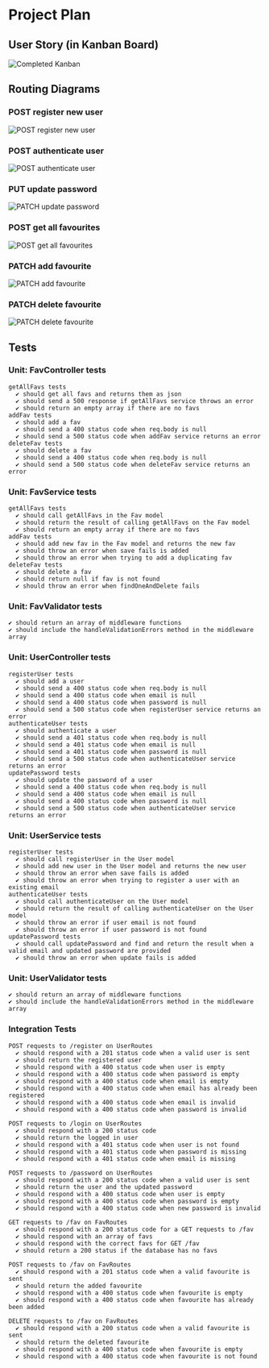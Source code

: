 # Project Plan

## User Story (in Kanban Board)

![Completed Kanban](img/kanban03.png)

## Routing Diagrams

### POST register new user

![POST register new user](./img/diagram-register-new-user.png)

### POST authenticate user

![POST authenticate user](./img/diagram-authenticate-user.png)

### PUT update password

![PATCH update password](./img/diagram-update-password.png)

### POST get all favourites

![POST get all favourites](./img/diagram-get-all-favs.png)

### PATCH add favourite

![PATCH add favourite](./img/diagram-add-fav.png)

### PATCH delete favourite

![PATCH delete favourite](./img/diagram-delete-fav.png)

## Tests

### Unit: FavController tests

    getAllFavs tests
      ✔ should get all favs and returns them as json
      ✔ should send a 500 response if getAllFavs service throws an error
      ✔ should return an empty array if there are no favs
    addFav tests
      ✔ should add a fav
      ✔ should send a 400 status code when req.body is null
      ✔ should send a 500 status code when addFav service returns an error
    deleteFav tests
      ✔ should delete a fav
      ✔ should send a 400 status code when req.body is null
      ✔ should send a 500 status code when deleteFav service returns an error

### Unit: FavService tests

    getAllFavs tests
      ✔ should call getAllFavs in the Fav model
      ✔ should return the result of calling getAllFavs on the Fav model
      ✔ should return an empty array if there are no favs
    addFav tests
      ✔ should add new fav in the Fav model and returns the new fav
      ✔ should throw an error when save fails is added
      ✔ should throw an error when trying to add a duplicating fav
    deleteFav tests
      ✔ should delete a fav
      ✔ should return null if fav is not found
      ✔ should throw an error when findOneAndDelete fails

### Unit: FavValidator tests

    ✔ should return an array of middleware functions
    ✔ should include the handleValidationErrors method in the middleware array

### Unit: UserController tests

    registerUser tests
      ✔ should add a user
      ✔ should send a 400 status code when req.body is null
      ✔ should send a 400 status code when email is null
      ✔ should send a 400 status code when password is null
      ✔ should send a 500 status code when registerUser service returns an error
    authenticateUser tests
      ✔ should authenticate a user
      ✔ should send a 401 status code when req.body is null
      ✔ should send a 401 status code when email is null
      ✔ should send a 401 status code when password is null
      ✔ should send a 500 status code when authenticateUser service returns an error
    updatePassword tests
      ✔ should update the password of a user
      ✔ should send a 400 status code when req.body is null
      ✔ should send a 400 status code when email is null
      ✔ should send a 400 status code when password is null
      ✔ should send a 500 status code when authenticateUser service returns an error

### Unit: UserService tests

    registerUser tests
      ✔ should call registerUser in the User model
      ✔ should add new user in the User model and returns the new user
      ✔ should throw an error when save fails is added
      ✔ should throw an error when trying to register a user with an existing email
    authenticateUser tests
      ✔ should call authenticateUser on the User model
      ✔ should return the result of calling authenticateUser on the User model
      ✔ should throw an error if user email is not found
      ✔ should throw an error if user password is not found
    updatePassword tests
      ✔ should call updatePassword and find and return the result when a valid email and updated password are provided
      ✔ should throw an error when update fails is added

### Unit: UserValidator tests

    ✔ should return an array of middleware functions
    ✔ should include the handleValidationErrors method in the middleware array

### Integration Tests

    POST requests to /register on UserRoutes
      ✔ should respond with a 201 status code when a valid user is sent
      ✔ should return the registered user
      ✔ should respond with a 400 status code when user is empty
      ✔ should respond with a 400 status code when password is empty
      ✔ should respond with a 400 status code when email is empty
      ✔ should respond with a 400 status code when email has already been registered
      ✔ should respond with a 400 status code when email is invalid
      ✔ should respond with a 400 status code when password is invalid

    POST requests to /login on UserRoutes
      ✔ should respond with a 200 status code
      ✔ should return the logged in user
      ✔ should respond with a 401 status code when user is not found
      ✔ should respond with a 401 status code when password is missing
      ✔ should respond with a 401 status code when email is missing

    POST requests to /password on UserRoutes
      ✔ should respond with a 200 status code when a valid user is sent
      ✔ should return the user and the updated password
      ✔ should respond with a 400 status code when user is empty
      ✔ should respond with a 400 status code when password is empty
      ✔ should respond with a 400 status code when new password is invalid

    GET requests to /fav on FavRoutes
      ✔ should respond with a 200 status code for a GET requests to /fav
      ✔ should respond with an array of favs
      ✔ should respond with the correct favs for GET /fav
      ✔ should return a 200 status if the database has no favs

    POST requests to /fav on FavRoutes
      ✔ should respond with a 201 status code when a valid favourite is sent
      ✔ should return the added favourite
      ✔ should respond with a 400 status code when favourite is empty
      ✔ should respond with a 400 status code when favourite has already been added

    DELETE requests to /fav on FavRoutes
      ✔ should respond with a 200 status code when a valid favourite is sent
      ✔ should return the deleted favourite
      ✔ should respond with a 400 status code when favourite is empty
      ✔ should respond with a 400 status code when favourite is not found

